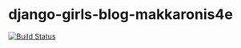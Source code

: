 # django-girls-blog-makkaronis4e
[![Build Status](https://travis-ci.org/kpi-web-guild/django-girls-blog-makkaronis4e.svg?branch=master)](https://travis-ci.org/kpi-web-guild/django-girls-blog-makkaronis4e)